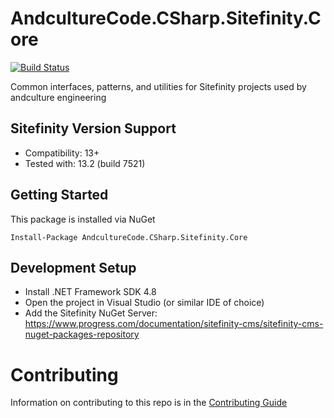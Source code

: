 # AndcultureCode.CSharp.Sitefinity.Core
[![Build Status](https://travis-ci.org/AndcultureCode/AndcultureCode.CSharp.Sitefinity.Core.svg?branch=main)](https://travis-ci.org/AndcultureCode/AndcultureCode.CSharp.Sitefinity.Core)

Common interfaces, patterns, and utilities for Sitefinity projects used by andculture engineering

## Sitefinity Version Support
- Compatibility: 13+
- Tested with: 13.2 (build 7521)

## Getting Started

This package is installed via NuGet

```
Install-Package AndcultureCode.CSharp.Sitefinity.Core
```

## Development Setup

* Install .NET Framework SDK 4.8
* Open the project in Visual Studio (or similar IDE of choice)
* Add the Sitefinity NuGet Server: https://www.progress.com/documentation/sitefinity-cms/sitefinity-cms-nuget-packages-repository

# Contributing

Information on contributing to this repo is in the [Contributing Guide](CONTRIBUTING.md)
